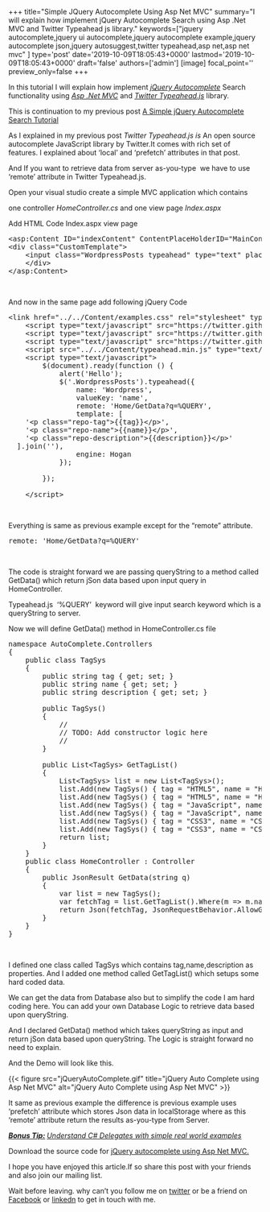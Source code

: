 +++
title="Simple JQuery Autocomplete Using Asp Net MVC"
summary="I will explain how implement jQuery Autocomplete Search using Asp .Net MVC and Twitter Typeahead js library."
keywords=["jquery autocomplete,jquery ui autocomplete,jquery autocomplete example,jquery autocomplete json,jquery autosuggest,twitter typeahead,asp net,asp net mvc"
]
type='post'
date='2019-10-09T18:05:43+0000'
lastmod='2019-10-09T18:05:43+0000'
draft='false'
authors=['admin']
[image]
focal_point=''
preview_only=false
+++

In this tutorial I will explain how implement <span style="text-decoration: underline;"><em>jQuery Autocomplete</em></span> Search functionality using <span style="text-decoration: underline;"><em>Asp .Net MVC</em></span> and <span style="text-decoration: underline;"><em>Twitter Typeahead.js</em></span> library.

This is continuation to my previous post&nbsp;<a title="jQuery Autocomplete" href="https://www.arungudelli.com/2013/10/simple-jquery-autocomplete-search-tutorial.html" target="_blank" rel="noopener">A Simple jQuery Autocomplete Search Tutorial</a>

As I explained in my previous post&nbsp;<em>Twitter Typeahead.js is&nbsp;</em>An open source autocomplete JavaScript library by Twitter.It comes with rich set of features. I explained about ‘local’ and ‘prefetch’ attributes in that post.

And If you want to retrieve data from server as-you-type &nbsp;we have to use ‘remote’ attribute in Twitter Typeahead.js.

Open your visual studio create a simple MVC application which contains

one controller <em>HomeController.cs</em> and one view page <em>Index.aspx</em>

Add HTML Code Index.aspx view page

<pre>&lt;asp:Content ID="indexContent" ContentPlaceHolderID="MainContent" runat="server"&gt;
&lt;div class="CustomTemplate"&gt;
    &lt;input class="WordpressPosts typeahead" type="text" placeholder="My WordPress Posts" /&gt;
    &lt;/div&gt;
&lt;/asp:Content&gt;</pre>

&nbsp;

And now in the same page add following jQuery Code

<pre>&lt;link href="../../Content/examples.css" rel="stylesheet" type="text/css" /&gt;
    &lt;script type="text/javascript" src="https://twitter.github.io/typeahead.js/js/jquery-1.9.1.min.js"&gt;&lt;/script&gt;
    &lt;script type="text/javascript" src="https://twitter.github.io/typeahead.js/releases/latest/typeahead.js"&gt;&lt;/script&gt;
    &lt;script type="text/javascript" src="https://twitter.github.io/typeahead.js/js/hogan-2.0.0.js"&gt;&lt;/script&gt;
    &lt;script src="../../Content/typeahead.min.js" type="text/javascript"&gt;&lt;/script&gt;
    &lt;script type="text/javascript"&gt;
        $(document).ready(function () {
            alert('Hello');
            $('.WordpressPosts').typeahead({
                name: 'Wordpress',
                valueKey: 'name',
                remote: 'Home/GetData?q=%QUERY',
                template: [
    '&lt;p class="repo-tag"&gt;{{tag}}&lt;/p&gt;',
    '&lt;p class="repo-name"&gt;{{name}}&lt;/p&gt;',
    '&lt;p class="repo-description"&gt;{{description}}&lt;/p&gt;'
  ].join(''),
                engine: Hogan
            });

        });

    &lt;/script&gt;</pre>

&nbsp;

Everything is same as previous example except for the “remote” attribute.

<pre>remote: 'Home/GetData?q=%QUERY'</pre>

&nbsp;

The code is straight forward we are passing queryString to a method called GetData() which return jSon data based upon input query in HomeController.

Typeahead.js &nbsp;‘%QUERY’ &nbsp;keyword will give input search keyword which is a queryString to server.

Now we will define GetData() method in HomeController.cs file

<pre>namespace AutoComplete.Controllers
{
    public class TagSys
    {
        public string tag { get; set; }
        public string name { get; set; }
        public string description { get; set; }

        public TagSys()
        {
            //
            // TODO: Add constructor logic here
            //
        }

        public List&lt;TagSys&gt; GetTagList()
        {
            List&lt;TagSys&gt; list = new List&lt;TagSys&gt;();
            list.Add(new TagSys() { tag = "HTML5", name = "HTML5 LocalStorage API", description = "HTML5 LocalStorage API,Client Side Storage" });
            list.Add(new TagSys() { tag = "HTML5", name = "HTML5 GeoLocations API", description = "HTML5 GeoLocations API,Used to Find Location" });
            list.Add(new TagSys() { tag = "JavaScript", name = "JavaScript Tips And Tricks", description = "Some Useful Javascript tips and tricks" });
            list.Add(new TagSys() { tag = "JavaScript", name = "JavaScript Tutorials", description = "JavaScript Tutorials" });
            list.Add(new TagSys() { tag = "CSS3", name = "CSS3 Tutorials", description = "CSS3 Tutorials" });
            list.Add(new TagSys() { tag = "CSS3", name = "CSS3 Animations", description = "CSS3 Animations" });
            return list;
        }
    }
    public class HomeController : Controller
    {
        public JsonResult GetData(string q)
        {
            var list = new TagSys();
            var fetchTag = list.GetTagList().Where(m =&gt; m.name.ToLower().StartsWith(q.ToLower()));
            return Json(fetchTag, JsonRequestBehavior.AllowGet);
        }
    }
}</pre>

&nbsp;

I defined one class called TagSys which contains tag,name,description as properties. And I added one method called GetTagList() which setups some hard coded data.

We can get the data from Database also but to simplify the code I am hard coding here. You can add your own Database Logic to retrieve data based upon queryString.

And I declared GetData() method which takes queryString as input and return jSon data based upon queryString. The Logic is straight forward no need to explain.

And the Demo will look like this.

{{< figure src="jQueryAutoComplete.gif" title="jQuery Auto Complete using Asp Net MVC" alt="jQuery Auto Complete using Asp Net MVC" >}}

It same as previous example the difference is previous example uses ‘prefetch’ attribute which stores Json data in localStorage where as this ‘remote’ attribute return the results as-you-type from Server.

<span style="text-decoration: underline;"><em><strong>Bonus Tip:</strong></em></span><em><strong>&nbsp;</strong><a href="https://www.arungudelli.com/csharp/delegates-and-events-in-csharp/" target="_blank" rel="noopener">Understand C# Delegates with simple real world examples</a></em>

Download the source code for <a title="Source Code" href="http://sdrv.ms/GY7k9Q" target="_blank" rel="noopener">jQuery autocomplete using Asp Net MVC.</a>

I hope you have enjoyed this article.If so share this post with your friends and also join our mailing list.

Wait before leaving.
why can’t you follow me on <a href="https://twitter.com/arungudelli" target="_blank" rel="noopener">twitter</a> or be a friend on <a href="https://www.facebook.com/gudelliArun" target="_blank" rel="noopener">Facebook</a> or  <a href="https://www.linkedin.com/in/arungudelli/" target="_blank" rel="noopener">linkedn</a> to get in touch with me.









